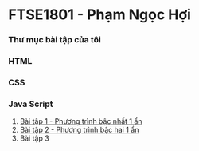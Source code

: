 # FTSE1801 - Phạm Ngọc Hợi
### Thư mục bài tập của tôi

### HTML

### CSS

### Java Script

1. [Bài tập 1 - Phương trình bậc nhất 1 ẩn](https://github.com/FASTTRACKSE/FTSE1801.LP2/blob/7a9c749fc08fb91c7b82df5d866af188030642d3/HoiPN/Java%20Script/script1-PhuongTrinhBacNhat.html)
2. [Bài tập 2 - Phương trình bậc hai 1 ẩn]()
3. Bài tập 3
